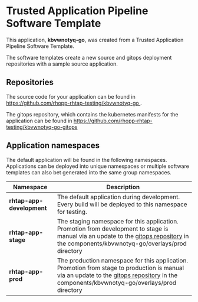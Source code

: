 # Trusted Application Pipeline Software Template

This application, **kbvwnotyq-go**, was created from a Trusted Application Pipeline Software Template.

The software templates create a new source and gitops deployment repositories with a sample source application. 

## Repositories

The source code for your application can be found in [https://github.com/rhopp-rhtap-testing/kbvwnotyq-go ](https://github.com/rhopp-rhtap-testing/kbvwnotyq-go ).
 
The gitops repository, which contains the kubernetes manifests for the application can be found in 
[https://github.com/rhopp-rhtap-testing/kbvwnotyq-go-gitops ](https://github.com/rhopp-rhtap-testing/kbvwnotyq-go-gitops ) 

## Application namespaces 

The default application will be found in the following namespaces. Applications can be deployed into unique namespaces or multiple software templates can also bet generated into the same group namespaces.  

|  Namespace   |  Description   |  
| -------- | -------- |   
| **rhtap-app-development** | The default application during development. Every build will be deployed to this namespace for testing. | 
| **rhtap-app-stage** | The staging namespace for this application. Promotion from development to stage is manual via an update to the [gitops repository](https://github.com/rhopp-rhtap-testing/kbvwnotyq-go-gitops ) in the components/kbvwnotyq-go/overlays/prod directory |  
| **rhtap-app-prod** | The production namespace for this application. Promotion from stage to production is manual via an update to the [gitops repository](https://github.com/rhopp-rhtap-testing/kbvwnotyq-go-gitops ) in the components/kbvwnotyq-go/overlays/prod directory | 